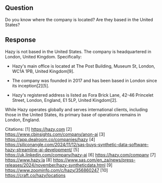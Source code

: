 ## Question

Do you know where the company is located? Are they based in the United States?

## Response

Hazy is not based in the United States. The company is headquartered in London, United Kingdom. Specifically:

- Hazy's main office is located at The Post Building, Museum St, London, WC1A 1PB, United Kingdom[9].

- The company was founded in 2017 and has been based in London since its inception[2][5].

- Hazy's registered address is listed as Fora Brick Lane, 42-46 Princelet Street, London, England, E1 5LP, United Kingdom[2].

While Hazy operates globally and serves international clients, including those in the United States, its primary base of operations remains in London, England.

Citations:
[1] https://hazy.com
[2] https://www.cbinsights.com/company/anon-ai
[3] https://app.dealroom.co/companies/hazy
[4] https://siliconangle.com/2024/11/12/sas-buys-synthetic-data-software-hazy-streamline-ai-development/
[5] https://uk.linkedin.com/company/hazy-ai
[6] https://hazy.com/company
[7] https://www.hazy.la
[8] https://www.sas.com/en_za/news/press-releases/2024/november/hazy-syntheticdata.html
[9] https://www.zoominfo.com/c/hazy/356860247
[10] https://craft.co/hazy/locations
